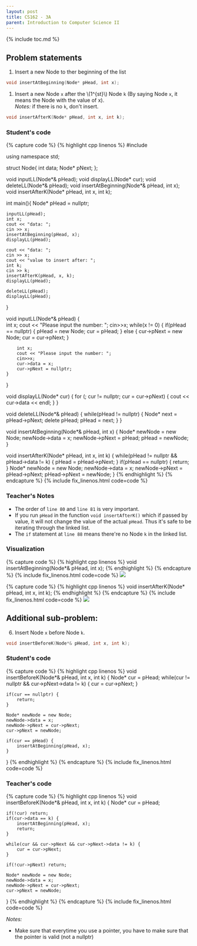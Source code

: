 ```yaml
---
layout: post
title: CS162 - 3A
parent: Introduction to Computer Science II
---
```


{% include toc.md %}

## Problem statements

1. Insert a new Node to ther beginning of the list
```cpp
void insertAtBeginning(Node* pHead, int x);
```

1. Insert a new Node ``x`` after the \\(1^{st}\\) Node ``k`` (By saying Node ``x``, it means the Node with the value of x).  
*Notes:* if there is no ``k``, don't insert.
```cpp
void insertAfterK(Node* pHead, int x, int k);
```

### Student's code

{% capture code %}
{% highlight cpp linenos %}
#include <iostream>

using namespace std;

struct Node{
    int data;
    Node* pNext;
};

void inputLL(Node*& pHead);
void displayLL(Node* cur);
void deleteLL(Node*& pHead);
void insertAtBeginning(Node*& pHead, int x);
void insertAfterK(Node* pHead, int x, int k);

int main(){
    Node* pHead = nullptr;
    
    inputLL(pHead);
    int x;
    cout << "data: ";
    cin >> x;
    insertAtBeginning(pHead, x);
    displayLL(pHead);
    
    cout << "data: ";
    cin >> x;
    cout << "value to insert after: ";
    int k;
    cin >> k;
    insertAfterK(pHead, x, k);
    displayLL(pHead);
    
    deleteLL(pHead);
    displayLL(pHead);
}

void inputLL(Node*& pHead) {    
    int x;
    cout << "Please input the number: ";
    cin>>x;
    while(x != 0)
    {
        if(pHead == nullptr) {
            pHead = new Node;
            cur = pHead;
        }
        else {
            cur->pNext = new Node;
            cur = cur->pNext;
        }
        
        int x;
        cout << "Please input the number: ";
        cin>>x;
        cur->data = x;
        cur->pNext = nullptr;
    }
}

void displayLL(Node* cur) {
    for (; cur != nullptr; cur = cur->pNext)
    {
        cout << cur->data << endl;
    }
}

void deleteLL(Node*& pHead) {
    while(pHead != nullptr)
    {
        Node* next = pHead->pNext;
        delete pHead;
        pHead = next;
    }
}

void insertAtBeginning(Node*& pHead, int x) {
    Node* newNode = new Node;
    newNode->data = x;
    newNode->pNext = pHead;
    pHead = newNode;
}

void insertAfterK(Node* pHead, int x, int k) {
    while(pHead != nullptr && pHead->data != k) {
        pHead = pHead->pNext;
    }
    if(pHead == nullptr) {
        return;
    }
    Node* newNode = new Node;
    newNode->data = x;
    newNode->pNext = pHead->pNext;
    pHead->pNext = newNode;
}
{% endhighlight %}
{% endcapture %}
{% include fix_linenos.html code=code %}

### Teacher's Notes

- The order of ``line 80`` and ``line 81`` is very important.
- If you run ``pHead`` in the function ``void insertAfterK()`` which if passed by value, it will not change the value of the actual ``pHead``. Thus it's safe to be iterating through the linked list.
- The ``if`` statement at ``line 88`` means there're no Node ``k`` in the linked list.


### Visualization

{% capture code %}
{% highlight cpp linenos %}
void insertAtBeginning(Node*& pHead, int x);
{% endhighlight %}
{% endcapture %}
{% include fix_linenos.html code=code %}
![](https://i.imgur.com/3fzY18l.gif)

{% capture code %}
{% highlight cpp linenos %}
void insertAfterK(Node* pHead, int x, int k);
{% endhighlight %}
{% endcapture %}
{% include fix_linenos.html code=code %}
![](https://i.imgur.com/KKiSXL9.gif)


## Additional sub-problem:

6. Insert Node ``x`` before Node ``k``.
```cpp
void insertBeforeK(Node*& pHead, int x, int k);
```

### Student's code

{% capture code %}
{% highlight cpp linenos %}
void insertBeforeK(Node*& pHead, int x, int k) {
    Node* cur = pHead;
    while(cur != nullptr && cur->pNext->data != k) {
        cur = cur->pNext;
    }
    
    if(cur == nullptr) {
        return;
    }
    
    Node* newNode = new Node;
    newNode->data = x;
    newNode->pNext = cur->pNext;
    cur->pNext = newNode;
    
    if(cur == pHead) {
        insertAtBeginning(pHead, x);
    }
}
{% endhighlight %}
{% endcapture %}
{% include fix_linenos.html code=code %}

### Teacher's code


{% capture code %}
{% highlight cpp linenos %}
void insertBeforeK(Node*& pHead, int x, int k) {
    Node* cur = pHead;
    
    if(!cur) return;
    if(cur->data == k) {
        insertAtBeginning(pHead, x);
        return;
    }

    while(cur && cur->pNext && cur->pNext->data != k) {
        cur = cur->pNext;
    }
    
    if(!cur->pNext) return;
    
    Node* newNode = new Node;
    newNode->data = x;
    newNode->pNext = cur->pNext;
    cur->pNext = newNode;
}
{% endhighlight %}
{% endcapture %}
{% include fix_linenos.html code=code %}

*Notes:*
- Make sure that everytime you use a pointer, you have to make sure that the pointer is valid (not a nullptr)